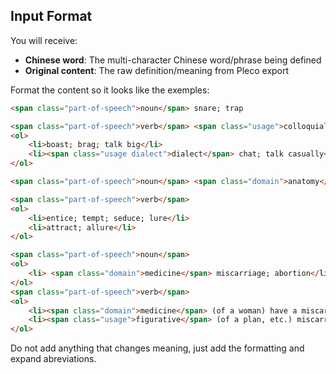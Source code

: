 ## Input Format
You will receive:
- **Chinese word**: The multi-character Chinese word/phrase being defined
- **Original content**: The raw definition/meaning from Pleco export

Format the content so it looks like the exemples:

```html
<span class="part-of-speech">noun</span> snare; trap
```

```html
<span class="part-of-speech">verb</span> <span class="usage">colloquial</span>
<ol>
    <li>boast; brag; talk big</li>
    <li><span class="usage dialect">dialect</span> chat; talk casually</li>
</ol>
```

```html
<span class="part-of-speech">noun</span> <span class="domain">anatomy</span> vein
```

```html
<span class="part-of-speech">verb</span> 
<ol>
    <li>entice; tempt; seduce; lure</li>
    <li>attract; allure</li>
</ol>
```

```html
<span class="part-of-speech">noun</span>
<ol>
    <li> <span class="domain">medicine</span> miscarriage; abortion</li>
</ol>
<span class="part-of-speech">verb</span>
<ol>
    <li><span class="domain">medicine</span> (of a woman) have a miscarriage; miscarry; abort</li>
    <li><span class="usage">figurative</span> (of a plan, etc.) miscarry; fall through; abort</li>
</ol>
```

Do not add anything that changes meaning, just add the formatting and expand abreviations.
